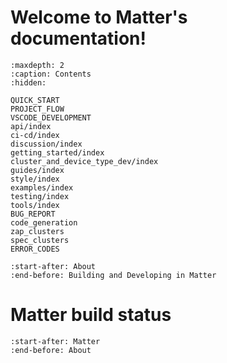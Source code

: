 # Welcome to Matter's documentation!

```{toctree}
:maxdepth: 2
:caption: Contents
:hidden:

QUICK_START
PROJECT_FLOW
VSCODE_DEVELOPMENT
api/index
ci-cd/index
discussion/index
getting_started/index
cluster_and_device_type_dev/index
guides/index
style/index
examples/index
testing/index
tools/index
BUG_REPORT
code_generation
zap_clusters
spec_clusters
ERROR_CODES

```

```{include} README.md
:start-after: About
:end-before: Building and Developing in Matter
```

# Matter build status

```{include} README.md
:start-after: Matter
:end-before: About
```
